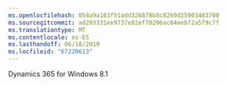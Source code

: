 ```yaml
---
ms.openlocfilehash: 058a9a163f51add326878b8c8260d25903483700
ms.sourcegitcommit: ad203331ee9737e82ef70206ac04eeb72a5f9c7f
ms.translationtype: MT
ms.contentlocale: es-ES
ms.lasthandoff: 06/18/2019
ms.locfileid: "67220613"
---
```

Dynamics 365 for Windows 8.1